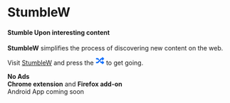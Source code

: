 # StumbleW
#### Stumble Upon interesting content

**StumbleW** simplifies the process of discovering new content on the web. Visit <a href = "https://stumblew.web.app" target="_blank">StumbleW</a> and press the <img src="https://github.com/sharad-bapat/sharad-bapat/blob/main/StumbleW.png" width="20" style="margin-top:10px" alt="StumbleW" /> to get going.

**No Ads**
<br>**Chrome extension** and **Firefox add-on**<br>
Android App coming soon


